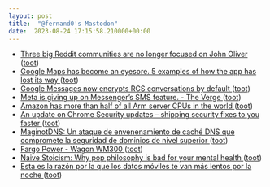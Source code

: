 ```yaml
---
layout: post
title:  "@fernand0's Mastodon"
date:  2023-08-24 17:15:58.210000+00:00
---
```

*  [Three big Reddit communities are no longer focused on John Oliver ](https://www.theverge.com/2023/8/3/23818673/reddit-communities-subreddits-john-oliver-remove-rule) ([toot](https://mastodon.social/@fernand0/110945721267043031))
*  [Google Maps has become an eyesore. 5 examples of how the app has lost its way  ](https://www.fastcompany.com/90930810/google-maps-eyesore-5-examples-apple-maps) ([toot](https://mastodon.social/@fernand0/110945520060642800))
*  [Google Messages now encrypts RCS conversations by default ](https://www.theverge.com/2023/8/8/23824800/google-messages-rcs-end-to-end-encryption-default-grou) ([toot](https://mastodon.social/@fernand0/110945376668106389))
*  [Meta is giving up on Messenger’s SMS feature. - The Verge ](https://www.theverge.com/2023/8/8/23824111/meta-is-giving-up-on-messengers-sms-featur) ([toot](https://mastodon.social/@fernand0/110944976595397850))
*  [Amazon has more than half of all Arm server CPUs in the world ](https://www.theregister.com/2023/08/08/amazon_arm_servers) ([toot](https://mastodon.social/@fernand0/110944806363177978))
*  [An update on Chrome Security updates – shipping security fixes to you faster ](https://security.googleblog.com/2023/08/an-update-on-chrome-security-updates.htm) ([toot](https://mastodon.social/@fernand0/110944503327324817))
*  [MaginotDNS: Un ataque de envenenamiento de caché DNS que compromete la seguridad de dominios de nivel superior ](https://unaaldia.hispasec.com/2023/08/maginotdns-un-ataque-de-envenenamiento-de-cache-dns-que-compromete-la-seguridad-de-dominios-de-nivel-superior.htm) ([toot](https://mastodon.social/@fernand0/110944365574253156))
*  [Fargo Power - Wagon WM300 ](https://www.flickr.com/photos/fernand0/53125494788) ([toot](https://mastodon.social/@fernand0/110944025366725003))
*  [Naive Stoicism: Why pop philosophy is bad for your mental health ](https://bigthink.com/thinking/naive-stoicism-why-pop-philosophy-is-bad-for-your-mental-health) ([toot](https://mastodon.social/@fernand0/110944019665947898))
*  [Esta es la razón por la que los datos móviles te van más lentos por la noche ](https://bandaancha.eu/articulos/esta-razon-datos-moviles-van-mas-lentos-1063) ([toot](https://mastodon.social/@fernand0/110943882189724392))
